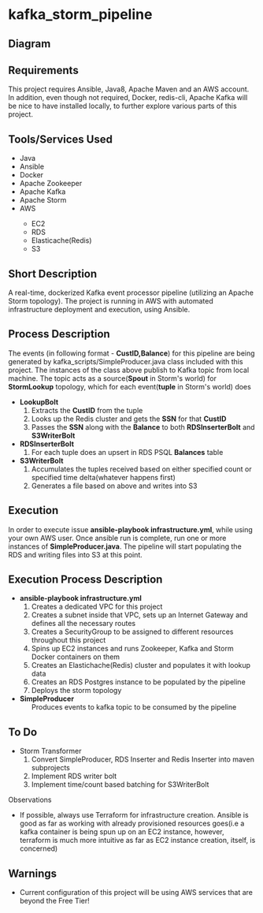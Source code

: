 # kafka_storm_pipeline
<h2>
  Diagram
</h2>
<h2>
  Requirements
</h2>
This project requires Ansible, Java8, Apache Maven and an AWS account. In addition, even though not required, Docker, redis-cli, Apache Kafka will be nice to have installed locally, to further explore various parts of this project.
<h2>
  Tools/Services Used
</h2>
  <ul>
  <li>Java</li>
  <li>Ansible</li>
  <li>Docker</li>
  <li>Apache Zookeeper</li>	
  <li>Apache Kafka</li>
  <li>Apache Storm</li>	
  <li>AWS</li>
    <ul>
      <li>EC2</li>
      <li>RDS</li>
      <li>Elasticache(Redis)</li>
      <li>S3</li>
    </ul>
  </ul>
<h2>
  Short Description
</h2>  
A real-time, dockerized Kafka event processor pipeline (utilizing an Apache Storm topology). The project is running in AWS with automated infrastructure deployment and execution, using Ansible.
<h2>
  Process Description
</h2>  
The events (in following format - <b>CustID,Balance</b>) for this pipeline are being generated by kafka_scripts/SimpleProducer.java class included with this project. The instances of the class above publish to Kafka topic from local machine. The topic acts as a source(<b>Spout</b> in Storm's world) for <b>StormLookup</b> topology, which for each event(<b>tuple</b> in Storm's world) does
<ul>
	<li><b>LookupBolt</b>
		<ol>
			<li>Extracts the <b>CustID</b> from the tuple </li>
			<li>Looks up the Redis cluster and gets the <b>SSN</b> for that <b>CustID</b></li>
			<li>Passes the <b>SSN</b> along with the <b>Balance</b> to both <b>RDSInserterBolt</b> and <b>S3WriterBolt</b></li>
		</ol>
		</li>
	<li><b>RDSInserterBolt</b>
		<ol>
			<li>For each tuple does an upsert in RDS PSQL <b>Balances</b> table</li>
		</ol>
	</li>
	<li><b>S3WriterBolt</b>
		<ol>
			<li>Accumulates the tuples received based on either specified count or specified time delta(whatever happens first)</li>
			<li>Generates a file based on above and writes into S3</li>
		</ol>
	</li>
</ul>
<h2>
  Execution
</h2>
In order to execute issue <b>ansible-playbook infrastructure.yml</b>, while using your own AWS user. Once ansible run is complete, run one or more instances of <b>SimpleProducer.java</b>. The pipeline will start populating the RDS and writing files into S3 at this point.
<h2>
  Execution Process Description
</h2>
	<ul>
		<li><b>ansible-playbook infrastructure.yml</b>
		<ol>
			<li>Creates a dedicated VPC for this project</li>
			<li>Creates a subnet inside that VPC, sets up an Internet Gateway and defines all the necessary routes</li>
			<li>Creates a SecurityGroup to be assigned to different resources throughout this project</li>
			<li>Spins up EC2 instances and runs Zookeeper, Kafka and Storm Docker containers on them</li>
			<li>Creates an Elastichache(Redis) cluster and populates it with lookup data</li>
			<li>Creates an RDS Postgres instance to be populated by the pipeline</li>
			<li>Deploys the storm topology</li>
		</ol>
			</li>
		<li><b>SimpleProducer</b>
		<ol>Produces events to kafka topic to be consumed by the pipeline</ol>
			</li>
	</ul>
<h2>
	To Do
</h2>
<ul>
<li>Storm Transformer
<ol>	
	<li>Convert SimpleProducer, RDS Inserter and Redis Inserter into maven subprojects</li>  
	<li>Implement RDS writer bolt</li>
	<li>Implement time/count based batching for S3WriterBolt</li>
</ol>
	</li>
</ul>
Observations
</h2>
<ul>
	<li>If possible, always use Terraform for infrastructure creation. Ansible is good as far as working with already provisioned resources goes(i.e a kafka container is being spun up on an EC2 instance, however, terraform is much more intuitive as far as EC2 instance creation, itself, is concerned)</li>
</ul>
<h2>
  Warnings
</h2>
<ul>
  <li>Current configuration of this project will be using AWS services that are beyond the Free Tier!</li>
</ul>
